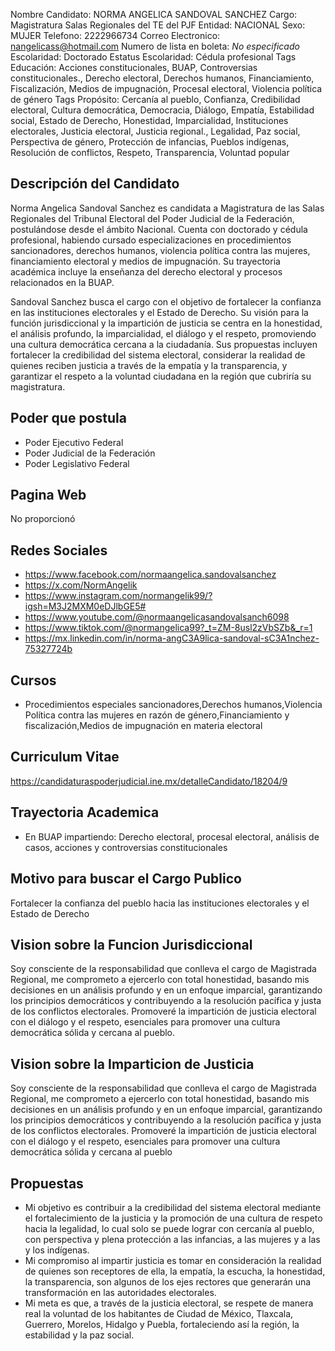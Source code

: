 Nombre Candidato: NORMA ANGELICA SANDOVAL SANCHEZ
Cargo: Magistratura Salas Regionales del TE del PJF
Entidad: NACIONAL
Sexo: MUJER
Telefono: 2222966734
Correo Electronico: nangelicass@hotmail.com
Numero de lista en boleta: *No especificado*
Escolaridad: Doctorado
Estatus Escolaridad: Cédula profesional
Tags Educación: Acciones constitucionales, BUAP, Controversias constitucionales., Derecho electoral, Derechos humanos, Financiamiento, Fiscalización, Medios de impugnación, Procesal electoral, Violencia política de género
Tags Propósito: Cercanía al pueblo, Confianza, Credibilidad electoral, Cultura democrática, Democracia, Diálogo, Empatía, Estabilidad social, Estado de Derecho, Honestidad, Imparcialidad, Instituciones electorales, Justicia electoral, Justicia regional., Legalidad, Paz social, Perspectiva de género, Protección de infancias, Pueblos indígenas, Resolución de conflictos, Respeto, Transparencia, Voluntad popular


## Descripción del Candidato 

Norma Angelica Sandoval Sanchez es candidata a Magistratura de las Salas Regionales del Tribunal Electoral del Poder Judicial de la Federación, postulándose desde el ámbito Nacional. Cuenta con doctorado y cédula profesional, habiendo cursado especializaciones en procedimientos sancionadores, derechos humanos, violencia política contra las mujeres, financiamiento electoral y medios de impugnación. Su trayectoria académica incluye la enseñanza del derecho electoral y procesos relacionados en la BUAP.

Sandoval Sanchez busca el cargo con el objetivo de fortalecer la confianza en las instituciones electorales y el Estado de Derecho. Su visión para la función jurisdiccional y la impartición de justicia se centra en la honestidad, el análisis profundo, la imparcialidad, el diálogo y el respeto, promoviendo una cultura democrática cercana a la ciudadanía. Sus propuestas incluyen fortalecer la credibilidad del sistema electoral, considerar la realidad de quienes reciben justicia a través de la empatía y la transparencia, y garantizar el respeto a la voluntad ciudadana en la región que cubriría su magistratura.


## Poder que postula

- Poder Ejecutivo Federal
- Poder Judicial de la Federación
- Poder Legislativo Federal


## Pagina Web

No proporcionó


## Redes Sociales

- https://www.facebook.com/normaangelica.sandovalsanchez
- https://x.com/NormAngelik
- https://www.instagram.com/normangelik99/?igsh=M3J2MXM0eDJlbGE5#
- https://www.youtube.com/@normaangelicasandovalsanch6098
- https://www.tiktok.com/@normangelica99?_t=ZM-8usl2zVbSZb&_r=1
- https://mx.linkedin.com/in/norma-angC3A9lica-sandoval-sC3A1nchez-75327724b


## Cursos

- Procedimientos especiales sancionadores,Derechos humanos,Violencia Política contra las mujeres en razón de género,Financiamiento y fiscalización,Medios de impugnación en materia electoral


## Curriculum Vitae

https://candidaturaspoderjudicial.ine.mx/detalleCandidato/18204/9


## Trayectoria Academica

- En BUAP impartiendo: Derecho electoral, procesal electoral, análisis de casos, acciones y controversias constitucionales


## Motivo para buscar el Cargo Publico

Fortalecer la confianza del pueblo hacia las instituciones electorales y el Estado de Derecho


## Vision sobre la Funcion Jurisdiccional

Soy consciente de la responsabilidad que conlleva el cargo de Magistrada Regional, me comprometo a ejercerlo con total honestidad, basando mis decisiones en un análisis profundo y en un enfoque imparcial, garantizando los principios democráticos y contribuyendo a la resolución pacífica y justa de los conflictos electorales. Promoveré la impartición de justicia electoral con el diálogo y el respeto, esenciales para promover una cultura democrática sólida y cercana al pueblo.


## Vision sobre la Imparticion de Justicia

Soy consciente de la responsabilidad que conlleva el cargo de Magistrada Regional, me comprometo a ejercerlo con total honestidad, basando mis decisiones en un análisis profundo y en un enfoque imparcial, garantizando los principios democráticos y contribuyendo a la resolución pacífica y justa de los conflictos electorales. Promoveré la impartición de justicia electoral con el diálogo y el respeto, esenciales para promover una cultura democrática sólida y cercana al pueblo


## Propuestas

- Mi objetivo es contribuir a la credibilidad del sistema electoral mediante el fortalecimiento de la justicia y la promoción de una cultura de respeto hacia la legalidad, lo cual solo se puede lograr con cercanía al pueblo, con perspectiva y plena protección a las infancias, a las mujeres y a las y los indígenas.
- Mi compromiso al impartir justicia es tomar en consideración la realidad de quienes son receptores de ella, la empatía, la escucha, la honestidad, la transparencia, son algunos de los ejes rectores que generarán una transformación en las autoridades electorales.
- Mi meta es que, a través de la justicia electoral, se respete de manera real la voluntad de los habitantes de Ciudad de México, Tlaxcala, Guerrero, Morelos, Hidalgo y Puebla, fortaleciendo así la región, la estabilidad y la paz social.


